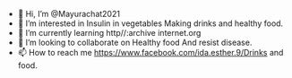 - 👋 Hi, I’m @Mayurachat2021
- 👀 I’m interested in Insulin in vegetables
Making drinks and healthy food.
- 🌱 I’m currently learning http//:archive internet.org
- 💞️ I’m looking to collaborate on Healthy food
And resist disease.
- 📫 How to reach me 
https://www.facebook.com/ida.esther.9/Drinks and food.
<!---
Mayurachat2021/Mayurachat2021 is a ✨ special ✨ repository because its `README.md` (this file) appears on your GitHub profile.
You can click the Preview link to take a look at your changes.
--->
